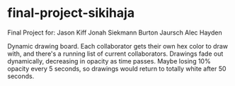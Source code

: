 # final-project-sikihaja
Final Project for:
Jason Kiff
Jonah Siekmann
Burton Jaursch
Alec Hayden


Dynamic drawing board. Each collaborator gets their own hex color to draw with, and there's a running list of current collaborators.
Drawings fade out dynamically, decreasing in opacity as time passes. Maybe losing 10% opacity every 5 seconds, so drawings would return to totally white after 50 seconds.
